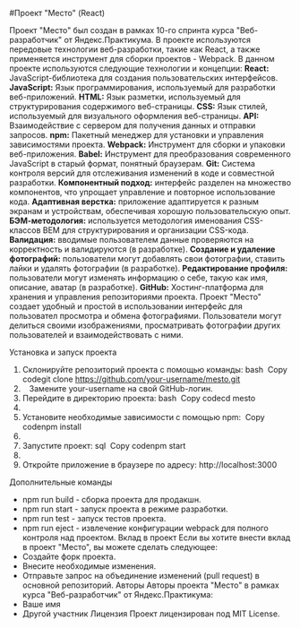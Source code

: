 #Проект "Место" (React)

Проект "Место" был создан в рамках 10-го спринта курса "Веб-разработчик" от Яндекс.Практикума. В проекте используются передовые технологии веб-разработки, такие как React, а также применяется инструмент для сборки проектов - Webpack.
В данном проекте используются следующие технологии и концепции:
**React:** JavaScript-библиотека для создания пользовательских интерфейсов.
**JavaScript:** Язык программирования, используемый для разработки веб-приложений.
**HTML:** Язык разметки, используемый для структурирования содержимого веб-страницы.
**CSS:** Язык стилей, используемый для визуального оформления веб-страницы.
**API:** Взаимодействие с сервером для получения данных и отправки запросов.
**npm:** Пакетный менеджер для установки и управления зависимостями проекта.
**Webpack:** Инструмент для сборки и упаковки веб-приложения.
**Babel:** Инструмент для преобразования современного JavaScript в старый формат, понятный браузерам.
**Git:** Система контроля версий для отслеживания изменений в коде и совместной разработки.
**Компонентный подход:** интерфейс разделен на множество компонентов, что упрощает управление и повторное использование кода.
**Адаптивная верстка:** приложение адаптируется к разным экранам и устройствам, обеспечивая хорошую пользовательскую опыт.
**БЭМ-методология:** используется методология именования CSS-классов BEM для структурирования и организации CSS-кода.
**Валидация:** вводимые пользователем данные проверяются на корректность и валидируются (в разработке).
**Создание и удаление фотографий:** пользователи могут добавлять свои фотографии, ставить лайки и удалять фотографии (в разработке).
**Редактирование профиля:** пользователи могут изменять информацию о себе, такую как имя, описание, аватар (в разработке).
**GitHub:** Хостинг-платформа для хранения и управления репозиториями проекта.
Проект "Место" создает удобный и простой в использовании интерфейс для пользовател
просмотра и обмена фотографиями. Пользователи могут делиться своими изображениями, просматривать фотографии других пользователей и взаимодействовать с ними.

Установка и запуск проекта
1. Склонируйте репозиторий проекта с помощью команды: bash  Copy codegit clone https://github.com/your-username/mesto.git
2.    Замените your-username на свой GitHub-логин.
3. Перейдите в директорию проекта: bash  Copy codecd mesto
4.   
5. Установите необходимые зависимости с помощью npm:  Copy codenpm install
6.   
7. Запустите проект: sql  Copy codenpm start
8.   
9. Откройте приложение в браузере по адресу: http://localhost:3000

Дополнительные команды
* npm run build - сборка проекта для продакшн.
* npm run start - запуск проекта в режиме разработки.
* npm run test - запуск тестов проекта.
* npm run eject - извлечение конфигурации webpack для полного контроля над проектом.
Вклад в проект
Если вы хотите внести вклад в проект "Место", вы можете сделать следующее:
* Создайте форк проекта.
* Внесите необходимые изменения.
* Отправьте запрос на объединение изменений (pull request) в основной репозиторий.
Авторы
Авторы проекта "Место" в рамках курса "Веб-разработчик" от Яндекс.Практикума:
* Ваше имя
* Другой участник
Лицензия
Проект лицензирован под MIT License.




